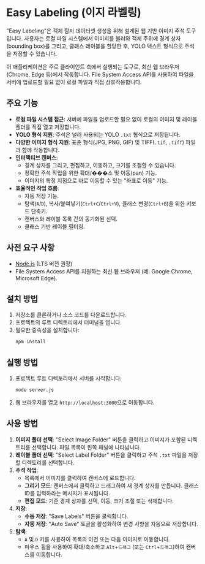 # Easy Labeling (이지 라벨링)

"Easy Labeling"은 객체 탐지 데이터셋 생성을 위해 설계된 웹 기반 이미지 주석 도구입니다. 사용자는 로컬 파일 시스템에서 이미지를 불러와 객체 주위에 경계 상자(bounding box)를 그리고, 클래스 레이블을 할당한 후, YOLO 텍스트 형식으로 주석을 저장할 수 있습니다.

이 애플리케이션은 주로 클라이언트 측에서 실행되는 도구로, 최신 웹 브라우저(Chrome, Edge 등)에서 작동합니다. File System Access API를 사용하여 파일을 서버에 업로드할 필요 없이 로컬 파일과 직접 상호작용합니다.

## 주요 기능

-   **로컬 파일 시스템 접근**: 서버에 파일을 업로드할 필요 없이 로컬의 이미지 및 레이블 폴더를 직접 열고 저장합니다.
-   **YOLO 형식 지원**: 주석은 널리 사용되는 YOLO `.txt` 형식으로 저장됩니다.
-   **다양한 이미지 형식 지원**: 표준 형식(JPG, PNG, GIF) 및 TIFF(`.tif`, `.tiff`) 파일과 함께 작동합니다.
-   **인터랙티브 캔버스**:
    -   경계 상자를 그리고, 편집하고, 이동하고, 크기를 조절할 수 있습니다.
    -   정확한 주석 작업을 위한 확대/���소 및 이동(pan) 기능.
    -   이미지의 특정 지점으로 바로 이동할 수 있는 "좌표로 이동" 기능.
-   **효율적인 작업 흐름**:
    -   자동 저장 기능.
    -   탐색(`A`/`D`), 복사/붙여넣기(`Ctrl+C`/`Ctrl+V`), 클래스 변경(`Ctrl+B`)을 위한 키보드 단축키.
    -   캔버스와 레이블 목록 간의 동기화된 선택.
    -   클래스 기반 레이블 필터링.

## 사전 요구 사항

-   [Node.js](https://nodejs.org/) (LTS 버전 권장)
-   File System Access API를 지원하는 최신 웹 브라우저 (예: Google Chrome, Microsoft Edge).

## 설치 방법

1.  저장소를 클론하거나 소스 코드를 다운로드합니다.
2.  프로젝트의 루트 디렉토리에서 터미널을 엽니다.
3.  필요한 종속성을 설치합니다:
    ```bash
    npm install
    ```

## 실행 방법

1.  프로젝트 루트 디렉토리에서 서버를 시작합니다:
    ```bash
    node server.js
    ```
2.  웹 브라우저를 열고 `http://localhost:3000`으로 이동합니다.

## 사용 방법

1.  **이미지 폴더 선택**: "Select Image Folder" 버튼을 클릭하고 이미지가 포함된 디렉토리를 선택합니다. 파일 목록이 왼쪽 패널에 나타납니다.
2.  **레이블 폴더 선택**: "Select Label Folder" 버튼을 클릭하고 주석 `.txt` 파일을 저장할 디렉토리를 선택합니다.
3.  **주석 작업**:
    -   목록에서 이미지를 클릭하여 캔버스에 로드합니다.
    -   **그리기 모드**: 캔버스에서 클릭하고 드래그하여 새 경계 상자를 만듭니다. 클래스 ID를 입력하라는 메시지가 표시됩니다.
    -   **편집 모드**: 기존 경계 상자를 선택, 이동, 크기 조절 또는 삭제합니다.
4.  **저장**:
    -   **수동 저장**: "Save Labels" 버튼을 클릭합니다.
    -   **자동 저장**: "Auto Save" 토글을 활성화하여 변경 사항을 자동으로 저장합니다.
5.  **탐색**:
    -   `A` 및 `D` 키를 사용하여 목록의 이전 또는 다음 이미지로 이동합니다.
    -   마우스 휠을 사용하여 확대/축소하고 `Alt`+`드래그` (또는 `Ctrl`+`드래그`)하여 캔버스를 이동합니다.
